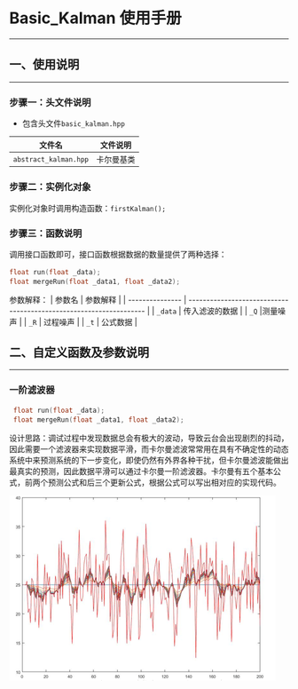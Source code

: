 # Basic_Kalman 使用手册

---

## 一、使用说明

---

### 步骤一：头文件说明

- 包含头文件`basic_kalman.hpp`

| 文件名                  | 文件说明                                   |
| ---------------------- | ------------------------------------------- |
| `abstract_kalman.hpp`   | 卡尔曼基类           |

### 步骤二：实例化对象

实例化对象时调用构造函数：`firstKalman();`

  
### 步骤三：函数说明

调用接口函数即可，接口函数根据数据的数量提供了两种选择：

  ```cpp
  float run(float _data);
  float mergeRun(float _data1, float _data2);
  ```

  参数解释：
  | 参数名          | 参数解释                                                           |
  | --------------- | ------------------------------------------------------------------ |
  | `_data`    | 传入滤波的数据                                      |
  | `_Q` |测量噪声               |
  | `_R`    | 过程噪声 |
  | `_t`    | 公式数据 |

## 二、自定义函数及参数说明

---

### 一阶滤波器
 ```cpp
  float run(float _data);
  float mergeRun(float _data1, float _data2);
  ```

 设计思路：调试过程中发现数据总会有极大的波动，导致云台会出现剧烈的抖动，因此需要一个滤波器来实现数据平滑，而卡尔曼滤波常常用在具有不确定性的动态系统中来预测系统的下一步变化，即使仍然有外界各种干扰，但卡尔曼滤波能做出最真实的预测，因此数据平滑可以通过卡尔曼一阶滤波器。卡尔曼有五个基本公式，前两个预测公式和后三个更新公式，根据公式可以写出相对应的实现代码。

 ![卡尔数据前后变化图](../Image/卡尔数据前后变化图.png)